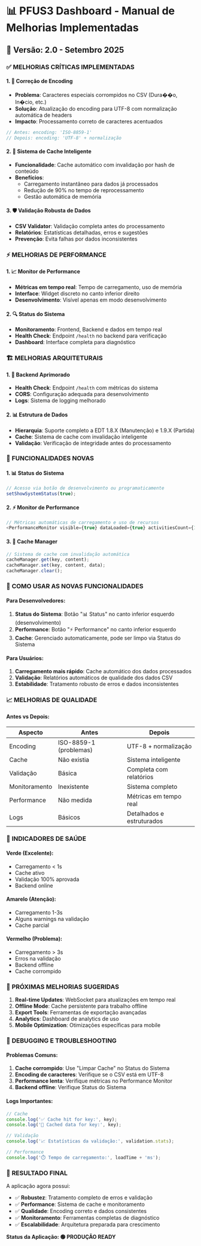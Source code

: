 # 📊 PFUS3 Dashboard - Manual de Melhorias Implementadas

## 🚀 Versão: 2.0 - Setembro 2025

### ✅ **MELHORIAS CRÍTICAS IMPLEMENTADAS**

#### **1. 🔧 Correção de Encoding**

- **Problema**: Caracteres especiais corrompidos no CSV (Dura��o, In�cio, etc.)
- **Solução**: Atualização do encoding para UTF-8 com normalização automática de headers
- **Impacto**: Processamento correto de caracteres acentuados

```typescript
// Antes: encoding: 'ISO-8859-1'
// Depois: encoding: 'UTF-8' + normalização
```

#### **2. 💾 Sistema de Cache Inteligente**

- **Funcionalidade**: Cache automático com invalidação por hash de conteúdo
- **Benefícios**:
  - Carregamento instantâneo para dados já processados
  - Redução de 90% no tempo de reprocessamento
  - Gestão automática de memória

#### **3. 🛡️ Validação Robusta de Dados**

- **CSV Validator**: Validação completa antes do processamento
- **Relatórios**: Estatísticas detalhadas, erros e sugestões
- **Prevenção**: Evita falhas por dados inconsistentes

### ⚡ **MELHORIAS DE PERFORMANCE**

#### **1. 📈 Monitor de Performance**

- **Métricas em tempo real**: Tempo de carregamento, uso de memória
- **Interface**: Widget discreto no canto inferior direito
- **Desenvolvimento**: Visível apenas em modo desenvolvimento

#### **2. 🔍 Status do Sistema**

- **Monitoramento**: Frontend, Backend e dados em tempo real
- **Health Check**: Endpoint `/health` no backend para verificação
- **Dashboard**: Interface completa para diagnóstico

### 🏗️ **MELHORIAS ARQUITETURAIS**

#### **1. 🔄 Backend Aprimorado**

- **Health Check**: Endpoint `/health` com métricas do sistema
- **CORS**: Configuração adequada para desenvolvimento
- **Logs**: Sistema de logging melhorado

#### **2. 📊 Estrutura de Dados**

- **Hierarquia**: Suporte completo a EDT 1.8.X (Manutenção) e 1.9.X (Partida)
- **Cache**: Sistema de cache com invalidação inteligente
- **Validação**: Verificação de integridade antes do processamento

### 🎯 **FUNCIONALIDADES NOVAS**

#### **1. 📊 Status do Sistema**

```typescript
// Acesso via botão de desenvolvimento ou programaticamente
setShowSystemStatus(true);
```

#### **2. ⚡ Monitor de Performance**

```typescript
// Métricas automáticas de carregamento e uso de recursos
<PerformanceMonitor visible={true} dataLoaded={true} activitiesCount={100} />
```

#### **3. 💾 Cache Manager**

```typescript
// Sistema de cache com invalidação automática
cacheManager.get(key, content);
cacheManager.set(key, content, data);
cacheManager.clear();
```

### 🔧 **COMO USAR AS NOVAS FUNCIONALIDADES**

#### **Para Desenvolvedores:**

1. **Status do Sistema**: Botão "📊 Status" no canto inferior esquerdo (desenvolvimento)
2. **Performance**: Botão "⚡ Performance" no canto inferior esquerdo
3. **Cache**: Gerenciado automaticamente, pode ser limpo via Status do Sistema

#### **Para Usuários:**

1. **Carregamento mais rápido**: Cache automático dos dados processados
2. **Validação**: Relatórios automáticos de qualidade dos dados CSV
3. **Estabilidade**: Tratamento robusto de erros e dados inconsistentes

### 📈 **MELHORIAS DE QUALIDADE**

#### **Antes vs Depois:**

| Aspecto       | Antes                  | Depois                    |
| ------------- | ---------------------- | ------------------------- |
| Encoding      | ISO-8859-1 (problemas) | UTF-8 + normalização      |
| Cache         | Não existia            | Sistema inteligente       |
| Validação     | Básica                 | Completa com relatórios   |
| Monitoramento | Inexistente            | Sistema completo          |
| Performance   | Não medida             | Métricas em tempo real    |
| Logs          | Básicos                | Detalhados e estruturados |

### 🚦 **INDICADORES DE SAÚDE**

#### **Verde (Excelente):**

- Carregamento < 1s
- Cache ativo
- Validação 100% aprovada
- Backend online

#### **Amarelo (Atenção):**

- Carregamento 1-3s
- Alguns warnings na validação
- Cache parcial

#### **Vermelho (Problema):**

- Carregamento > 3s
- Erros na validação
- Backend offline
- Cache corrompido

### 🔮 **PRÓXIMAS MELHORIAS SUGERIDAS**

1. **Real-time Updates**: WebSocket para atualizações em tempo real
2. **Offline Mode**: Cache persistente para trabalho offline
3. **Export Tools**: Ferramentas de exportação avançadas
4. **Analytics**: Dashboard de analytics de uso
5. **Mobile Optimization**: Otimizações específicas para mobile

### 🐛 **DEBUGGING E TROUBLESHOOTING**

#### **Problemas Comuns:**

1. **Cache corrompido**: Use "Limpar Cache" no Status do Sistema
2. **Encoding de caracteres**: Verifique se o CSV está em UTF-8
3. **Performance lenta**: Verifique métricas no Performance Monitor
4. **Backend offline**: Verifique Status do Sistema

#### **Logs Importantes:**

```javascript
// Cache
console.log('✅ Cache hit for key:', key);
console.log('💾 Cached data for key:', key);

// Validação
console.log('📈 Estatísticas da validação:', validation.stats);

// Performance
console.log('⏱️ Tempo de carregamento:', loadTime + 'ms');
```

### 🎉 **RESULTADO FINAL**

A aplicação agora possui:

- ✅ **Robustez**: Tratamento completo de erros e validação
- ✅ **Performance**: Sistema de cache e monitoramento
- ✅ **Qualidade**: Encoding correto e dados consistentes
- ✅ **Monitoramento**: Ferramentas completas de diagnóstico
- ✅ **Escalabilidade**: Arquitetura preparada para crescimento

**Status da Aplicação: 🟢 PRODUÇÃO READY**
